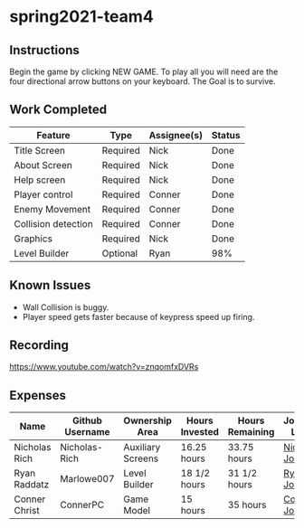 # spring2021-team4

## Instructions
Begin the game by clicking NEW GAME. To play all you will need are the four directional arrow buttons on your keyboard. The Goal is to survive.

## Work Completed
| Feature | Type | Assignee(s) | Status |
|---------|------|-------------|--------|
|Title Screen | Required | Nick | Done |
|About Screen | Required | Nick | Done |
|Help screen | Required | Nick | Done |
|Player control | Required | Conner| Done |
|Enemy Movement | Required | Conner | Done |
|Collision detection | Required | Conner | Done |
|Graphics | Required | Nick | Done |
| Level Builder | Optional | Ryan | 98% |

## Known Issues
* Wall Collision is buggy.
* Player speed gets faster because of keypress speed up firing.

## Recording
https://www.youtube.com/watch?v=znqomfxDVRs

## Expenses
| Name | Github Username | Ownership Area | Hours Invested | Hours Remaining | Journal Link |
| ---- | --------------- | -------------- | -------------- | --------------- | ------------ |
| Nicholas Rich | Nicholas-Rich | Auxiliary Screens | 16.25 hours | 33.75 hours | [Nick Journal](https://github.com/bjucps209/spring2021-team4/wiki/RichJournal) |
| Ryan Raddatz | Marlowe007 | Level Builder | 18 1/2 hours | 31 1/2 hours | [Ryan Journal](https://github.com/bjucps209/spring2021-team4/wiki/RaddatzJournal) |
| Conner Christ | ConnerPC | Game Model | 15 hours | 35 hours | [Conner Journal](https://github.com/bjucps209/spring2021-team4/wiki/ChristJournal) |
